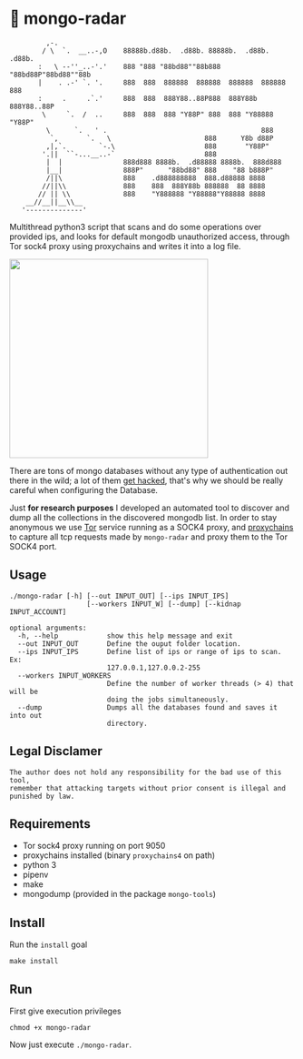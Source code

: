 # :satellite: mongo-radar
```
         ,-.                                                                       
        / \  `.  __..-,O    88888b.d88b.  .d88b. 88888b.  .d88b.  .d88b.          
       :   \ --''_..-'.'    888 "888 "88bd88""88b888 "88bd88P"88bd88""88b         
       |    . .-' `. '.     888  888  888888  888888  888888  888888  888          
       :     .     .`.'     888  888  888Y88..88P888  888Y88b 888Y88..88P          
        \     `.  /  ..     888  888  888 "Y88P" 888  888 "Y88888 "Y88P"          
         \      `.   ' .                                      888                 
          `,       `.   \                       888      Y8b d88P                 
         ,|,`.        `-.\                      888       "Y88P"                  
        '.||  ``-...__..-`                      888                                
         |  |               888d888 8888b.  .d88888 8888b.  888d888                
         |__|               888P"      "88bd88" 888    "88 b888P"                  
         /||\               888    .d888888888  888.d88888 8888                   
        //||\\              888    888  888Y88b 888888  88 8888                  
       // || \\             888    "Y888888 "Y88888"Y88888 8888                  
    __//__||__\\__                                                               
   '--------------'                                                                
```
Multithread python3 script that scans and do some operations over provided ips, and looks for default mongodb 
unauthorized access, through Tor sock4 proxy using proxychains and writes it into a log file.



[<img src="https://1.bp.blogspot.com/-rfPgrl8ikNE/VNx00l4Un9I/AAAAAAAAhzg/CR9GhLSl0_w/s728-e100/mongodb-database-hacking.jpg" width="350">](https://thehackernews.com/2015/02/mongodb-database-hacking.html)

There are tons of mongo databases without any type of authentication out there in the wild;
a lot of them [get hacked](https://docs.google.com/spreadsheets/d/1QonE9oeMOQHVh8heFIyeqrjfKEViL0poLnY8mAakKhM/edit#gid=1781677175),
that's why we should be really careful when configuring the Database.

Just **for research purposes** I developed an automated tool to discover and dump all the collections
in the discovered mongodb list. 
In order to stay anonymous we use [Tor](https://www.torproject.org/) service running as a SOCK4 proxy,
and [proxychains](http://proxychains.sourceforge.net/) to capture all tcp requests made by `mongo-radar`
and proxy them to the Tor SOCK4 port. 

## Usage

```
./mongo-radar [-h] [--out INPUT_OUT] [--ips INPUT_IPS]
                   [--workers INPUT_W] [--dump] [--kidnap INPUT_ACCOUNT]
                   
optional arguments:
  -h, --help            show this help message and exit
  --out INPUT_OUT       Define the ouput folder location.
  --ips INPUT_IPS       Define list of ips or range of ips to scan. Ex:
                        127.0.0.1,127.0.0.2-255
  --workers INPUT_WORKERS
                        Define the number of worker threads (> 4) that will be
                        doing the jobs simultaneously.
  --dump                Dumps all the databases found and saves it into out
                        directory.

```

## Legal Disclamer
```
The author does not hold any responsibility for the bad use of this tool,
remember that attacking targets without prior consent is illegal and punished by law.
```


## Requirements

- Tor sock4 proxy running on port 9050
- proxychains installed (binary `proxychains4` on path)
- python 3
- pipenv
- make
- mongodump (provided in the package `mongo-tools`)


## Install
Run the `install` goal
```
make install
```

## Run
First give execution privileges
```
chmod +x mongo-radar
```

Now just execute `./mongo-radar`.

